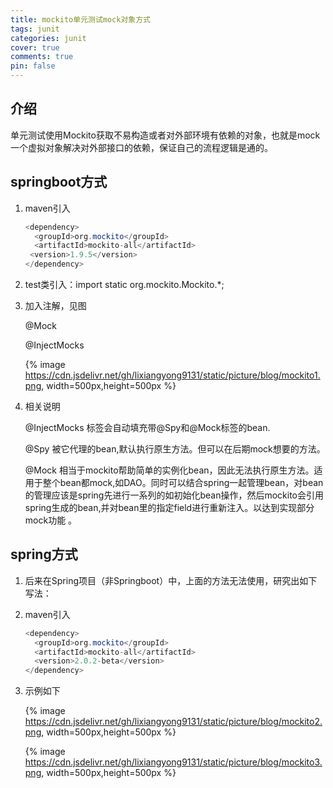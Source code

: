 ```yaml
---
title: mockito单元测试mock对象方式
tags: junit
categories: junit
cover: true
comments: true
pin: false
---
```


## 介绍

单元测试使用Mockito获取不易构造或者对外部环境有依赖的对象，也就是mock一个虚拟对象解决对外部接口的依赖，保证自己的流程逻辑是通的。

## springboot方式

1. maven引入

   ```java
   <dependency>
     <groupId>org.mockito</groupId>
     <artifactId>mockito-all</artifactId>
   	<version>1.9.5</version>
   </dependency>
   ```

2. test类引入：import static org.mockito.Mockito.*;

3. 加入注解，见图

   @Mock

   @InjectMocks

   {% image https://cdn.jsdelivr.net/gh/lixiangyong9131/static/picture/blog/mockito1.png, width=500px,height=500px %}

4. 相关说明

   @InjectMocks 标签会自动填充带@Spy和@Mock标签的bean. 

   @Spy 被它代理的bean,默认执行原生方法。但可以在后期mock想要的方法。 

   @Mock 相当于mockito帮助简单的实例化bean，因此无法执行原生方法。适用于整个bean都mock,如DAO。同时可以结合spring一起管理bean，对bean的管理应该是spring先进行一系列的如初始化bean操作，然后mockito会引用spring生成的bean,并对bean里的指定field进行重新注入。以达到实现部分mock功能 。 

## spring方式

1. 后来在Spring项目（非Springboot）中，上面的方法无法使用，研究出如下写法：

2. maven引入

   ```java
   <dependency>
     <groupId>org.mockito</groupId>
     <artifactId>mockito-all</artifactId>
     <version>2.0.2-beta</version>
   </dependency>
   ```

3. 示例如下

   {% image https://cdn.jsdelivr.net/gh/lixiangyong9131/static/picture/blog/mockito2.png, width=500px,height=500px %}

   {% image https://cdn.jsdelivr.net/gh/lixiangyong9131/static/picture/blog/mockito3.png, width=500px,height=500px %}